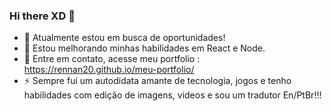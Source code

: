 ### Hi there XD 👋



- 🔭 Atualmente estou em busca de oportunidades!
- 🌱 Estou melhorando minhas habilidades em React e Node.
- 💬 Entre em contato, acesse meu portfolio : https://rennan20.github.io/meu-portfolio/
- ⚡ Sempre fui um autodidata amante de tecnologia, jogos e tenho habilidades com edição de imagens, videos e sou um tradutor En/PtBr!!!


